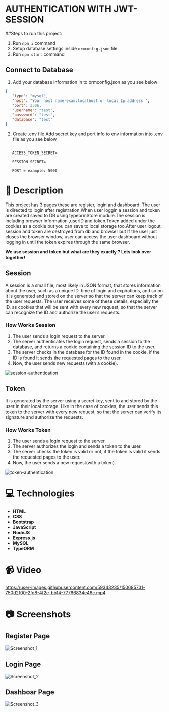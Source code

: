 # AUTHENTICATION WITH JWT-SESSION

##Steps to run this project:

1. Run `npm i` command
2. Setup database settings inside `ormconfig.json` file
3. Run `npm start` command

## Connect to Database

1. Add your database information in to ormconfig.json as you see below

```json
{ 
   "type": "mysql",
   "host": "Your host name-exam:localhost or local Ip address ",
   "port": 3306,
   "username": "test",
   "password": "test",
   "database": "test"
}
```

2. Create .env file Add secret key and port info  to env information into .env file as you see below

```env

   ACCESS_TOKEN_SECRET=

   SESSION_SECRET=

   PORT = example: 5000

```

 #  :memo: Description

 This project has 3 pages these are register, login and dashboard. The user is directed to login after registration.When user loggin a session and token are created saved to DB using typeormStore module.The session is including browser information ,userID and token.Token added under the cookies as a cookie but you can save to local storage too.After user logout, session and token are destroyed from db and browser but If the user just closes the browser window, user can access the user dashboard without logging in until the token expires  through the same browser.
 
**We use session and token but what are they exactly ? Lets look over together!** 

## Session

A session is a small file, most likely in JSON format, that stores information about the user, such as a unique ID, time of login and expirations, and so on. It is generated and stored on the server so that the server can keep track of the user requests. The user receives some of these details, especially the ID, as cookies that will be sent with every new request, so that the server can recognize the ID and authorize the user’s requests.

### How Works Session

1. The user sends a login request to the server.
2. The server authenticates the login request, sends a session to the database, and returns a cookie containing the session ID to the user.
3. The server checks in the database for the ID found in the cookie, if the ID is found it sends the requested pages to the user.
4. Now, the user sends new requests (with a cookie).

![session-authentication](https://user-images.githubusercontent.com/59343235/150685967-17b0dd25-7868-43bc-b8d1-e0bbd23c8372.png)

## Token

It is generated by the server using a secret key, sent to and stored by the user in their local storage. Like in the case of cookies, the user sends this token to the server with every new request, so that the server can verify its signature and authorize the requests. 

### How Works Token
1. The user sends a login request to the server.
2. The server authorizes the login and sends a token to the user.
3. The server checks the token is valid or not, if the token is valid it sends the requested pages to the user.
4. Now, the user sends a new request(with a token).


![token-authentication](https://user-images.githubusercontent.com/59343235/150686028-8adf865d-0616-4cda-93d0-7c40b13da09a.png)


# :computer: Technologies

* **HTML**
* **CSS**
* **Bootstrap**
* **JavaScript**
* **NodeJS**
* **Express.js**
* **MySQL**
* **TypeORM**


# :video_camera:  Video

https://user-images.githubusercontent.com/59343235/150685731-750d2f00-2fd8-4f2e-bb14-77766834e46c.mp4

# :camera:  Screenshots

## Register Page 

![Screenshot_1](https://user-images.githubusercontent.com/59343235/149677459-6717e196-be0f-4e04-9579-486c14f9d467.png)

## Login Page
 
![Screenshot_2](https://user-images.githubusercontent.com/59343235/149677547-841b3051-ea70-4bdd-87a4-b1a4144a7ec5.png)

## Dashboar Page
![Screenshot_3](https://user-images.githubusercontent.com/59343235/149677567-da6ba836-bd79-4db0-a8c8-ba0424fa5c45.png)

